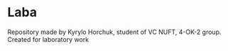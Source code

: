 # Laba
Repository made by Kyrylo Horchuk, student of VC NUFT, 4-OK-2 group.
Created for laboratory work
